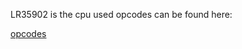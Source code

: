 LR35902 is the cpu used
opcodes can be found here: 

[opcodes](https://www.pastraiser.com/cpu/gameboy/gameboy_opcodes.html)

